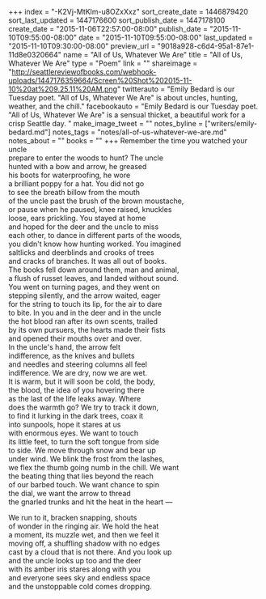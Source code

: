 +++
index = "-K2Vj-MtKlm-u8OZxXxz"
sort_create_date = 1446879420
sort_last_updated = 1447176600
sort_publish_date = 1447178100
create_date = "2015-11-06T22:57:00-08:00"
publish_date = "2015-11-10T09:55:00-08:00"
date = "2015-11-10T09:55:00-08:00"
last_updated = "2015-11-10T09:30:00-08:00"
preview_url = "9018a928-c6d4-95a1-87e1-11d8e0320664"
name = "All of Us, Whatever We Are"
title = "All of Us, Whatever We Are"
type = "Poem"
link = ""
shareimage = "http://seattlereviewofbooks.com/webhook-uploads/1447176359664/Screen%20Shot%202015-11-10%20at%209.25.11%20AM.png"
twitterauto = "Emily Bedard is our Tuesday poet. \"All of Us, Whatever We Are\" is about uncles, hunting, weather, and the chill."
facebookauto = "Emily Bedard is our Tuesday poet. \"All of Us, Whatever We Are\" is a sensual thicket, a beautiful work for a crisp Seattle day. "
make_image_tweet = ""
notes_byline = ["writers/emily-bedard.md"]
notes_tags = "notes/all-of-us-whatever-we-are.md"
notes_about = ""
books = ""
+++
Remember the time you watched your uncle<br>
prepare to enter the woods to hunt? The uncle<br>
hunted with a bow and arrow, he greased<br>
his boots for waterproofing, he wore<br>
a brilliant poppy for a hat. You did not go<br>
to see the breath billow from the mouth<br>
of the uncle past the brush of the brown moustache, <br>
or pause when he paused, knee raised, knuckles<br>
loose, ears prickling. You stayed at home <br>
and hoped for the deer and the uncle to miss <br>
each other, to dance in different parts of the woods, <br>
you didn't know how hunting worked. You imagined <br>
saltlicks and deerblinds and crooks of trees <br>
and cracks of branches. It was all out of books.<br> 
The books fell down around them, man and animal,<br> 
a flush of russet leaves, and landed without sound.<br>
You went on turning pages, and they went on<br>
stepping silently, and the arrow waited, eager<br>
for the string to touch its lip, for the air to dare<br>
to bite. In you and in the deer and in the uncle<br>
the hot blood ran after its own scents, trailed<br>
by its own pursuers, the hearts made their fists<br>
and opened their mouths over and over.<br>
In the uncle's hand, the arrow felt<br>
indifference, as the knives and bullets<br>
and needles and steering columns all feel<br>
indifference. We are dry, now we are wet.<br> 
It is warm, but it will soon be cold, the body,<br> 
the blood, the idea of you hovering there<br>
as the last of the life leaks away. Where<br>
does the warmth go? We try to track it down,<br>
to find it lurking in the dark trees, coax it<br>
into sunpools, hope it stares at us<br>
with enormous eyes. We want to touch<br>
its little feet, to turn the soft tongue from side<br>
to side. We move through snow and bear up<br>
under wind. We blink the frost from the lashes,<br> 
we flex the thumb going numb in the chill. We want<br>
the beating thing that lies beyond the reach<br>
of our barbed touch. We want chance to spin<br>
the dial, we want the arrow to thread<br>
the gnarled trunks and hit the heat in the heart &mdash;

We run to it, bracken snapping, shouts<br>
of wonder in the ringing air. We hold the heat<br>
a moment, its muzzle wet, and then we feel it<br>
moving off, a shuffling shadow with no edges<br>
cast by a cloud that is not there. And you look up<br>
and the uncle looks up too and the deer<br>
with its amber iris stares along with you<br>
and everyone sees sky and endless space<br>
and the unstoppable cold comes dropping.
